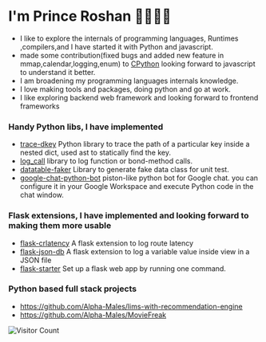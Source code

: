
# I'm Prince Roshan 👋🏾👨‍💻

  - I like to explore the internals of programming languages, Runtimes ,compilers,and I have started it with Python and javascript.
  - made some contribution(fixed bugs and added new feature in mmap,calendar,logging,enum) to [CPython](https://github.com/search?q=repo%3Apython%2Fcpython+author%3AAgent-Hellboy+is%3Amerged&type=pullrequests) looking forward to javascript to understand it better.
  - I am broadening my programming languages internals knowledge.
  - I love making tools and packages, doing python and go at work.
  - I like exploring backend web framework and looking forward to frontend frameworks 

### Handy Python libs, I have implemented

  - [trace-dkey](https://github.com/Agent-Hellboy/trace-dkey) Python library to trace the path of a particular key inside a nested dict, used ast to statically find the key. 
  - [log_call](https://github.com/Agent-Hellboy/log_call) library to log function or bond-method calls.
  - [datatable-faker](https://pypi.org/project/datatable-faker/) Library to generate fake data class for unit test.
  - [google-chat-python-bot](https://github.com/Agent-Hellboy/google-chat-python-bot) piston-like python bot for Google chat. you can configure it in your Google Workspace and execute Python code in the chat window.


### Flask extensions, I have implemented and looking forward to making them more usable 

   - [flask-crlatency](https://github.com/Agent-Hellboy/flask-crlatency/) A flask extension to log route latency
   - [flask-json-db](https://github.com/Agent-Hellboy/flask-json-db) A flask extension to log a variable value inside view in a JSON file
   - [flask-starter](https://github.com/Agent-Hellboy/flask-starter) Set up a flask web app by running one command.


### Python based full stack projects
   - https://github.com/Alpha-Males/lims-with-recommendation-engine
   - https://github.com/Alpha-Males/MovieFreak

![Visitor Count](https://profile-counter.glitch.me/Agent-Hellboy/count.svg)
